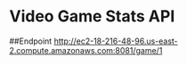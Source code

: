# Video Game Stats API

##Endpoint
http://ec2-18-216-48-96.us-east-2.compute.amazonaws.com:8081/game/1
